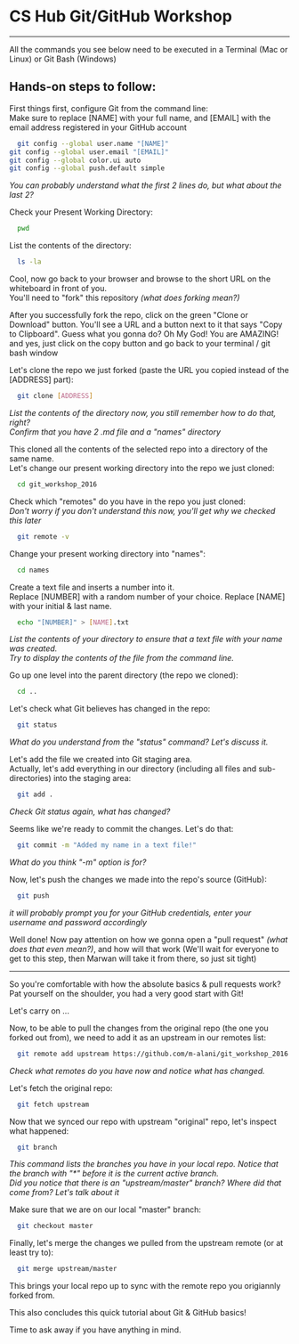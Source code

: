 # CS Hub Git/GitHub Workshop  
-----

All the commands you see below need to be executed in a Terminal (Mac or Linux) or Git Bash (Windows)

## Hands-on steps to follow:
First things first, configure Git from the command line:  
Make sure to replace [NAME] with your full name, and [EMAIL] with the email address registered in your GitHub account

```sh
  git config --global user.name "[NAME]"
git config --global user.email "[EMAIL]"
git config --global color.ui auto
git config --global push.default simple
```

_You can probably understand what the first 2 lines do, but what about the last 2?_

Check your Present Working Directory:

```sh
  pwd
```

List the contents of the directory:

```sh
  ls -la
```  

Cool, now go back to your browser and browse to the short URL on the whiteboard in front of you.  
You'll need to "fork" this repository _(what does forking mean?)_  

After you successfully fork the repo, click on the green "Clone or Download" button. You'll see a URL and a button next to it that says "Copy to Clipboard". Guess what you gonna do? Oh My God! You are AMAZING! and yes, just click on the copy button and go back to your terminal / git bash window  

Let's clone the repo we just forked (paste the URL you copied instead of the [ADDRESS] part):

```sh
  git clone [ADDRESS]
```

_List the contents of the directory now, you still remember how to do that, right?_  
_Confirm that you have 2 .md file and a "names" directory_  

This cloned all the contents of the selected repo into a directory of the same name.  
Let's change our present working directory into the repo we just cloned:

```sh
  cd git_workshop_2016
```

Check which "remotes" do you have in the repo you just cloned:  
_Don't worry if you don't understand this now, you'll get why we checked this later_  

```sh
  git remote -v
```

Change your present working directory into "names":

```sh
  cd names
```

Create a text file and inserts a number into it.  
Replace [NUMBER] with a random number of your choice.
Replace [NAME] with your initial & last name.

```sh
  echo "[NUMBER]" > [NAME].txt
```

_List the contents of your directory to ensure that a text file with your name was created._  
_Try to display the contents of the file from the command line._

Go up one level into the parent directory (the repo we cloned):

```sh
  cd ..
```

Let's check what Git believes has changed in the repo:

```sh
  git status
```

_What do you understand from the "status" command? Let's discuss it._  

Let's add the file we created into Git staging area.  
Actually, let's add everything in our directory (including all files and sub-directories) into the staging area:

```sh
  git add .
```

_Check Git status again, what has changed?_

Seems like we're ready to commit the changes. Let's do that:

```sh
  git commit -m "Added my name in a text file!"
```

_What do you think "-m" option is for?_

Now, let's push the changes we made into the repo's source (GitHub):

```sh
  git push
```

_it will probably prompt you for your GitHub credentials, enter your username and password accordingly_

Well done! Now pay attention on how we gonna open a "pull request" _(what does that even mean?)_, and how will that work (We'll wait for everyone to get to this step, then Marwan will take it from there, so just sit tight)

-----

So you're comfortable with how the absolute basics & pull requests work? Pat yourself on the shoulder, you had a very good start with Git!

Let's carry on ...

Now, to be able to pull the changes from the original repo (the one you forked out from), we need to add it as an upstream in our remotes list:

```sh
  git remote add upstream https://github.com/m-alani/git_workshop_2016.git
```

_Check what remotes do you have now and notice what has changed._  

Let's fetch the original repo:

```sh
  git fetch upstream
```

Now that we synced our repo with upstream "original" repo, let's inspect what happened:

```sh
  git branch
```

_This command lists the branches you have in your local repo. Notice that the branch with "*" before it is the current active branch._  
_Did you notice that there is an "upstream/master" branch? Where did that come from? Let's talk about it_  

Make sure that we are on our local "master" branch:

```sh
  git checkout master
```

Finally, let's merge the changes we pulled from the upstream remote (or at least try to):

```sh
  git merge upstream/master
```

This brings your local repo up to sync with the remote repo you origiannly forked from.  

This also concludes this quick tutorial about Git & GitHub basics!  

Time to ask away if you have anything in mind.
